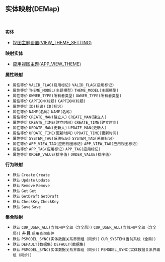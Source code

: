 ## 实体映射(DEMap) <!-- {docsify-ignore-all} -->



<br>

<p class="panel-title"><b>实体</b></p>

* [视图主题设置(VIEW_THEME_SETTING)](module/Base/VIEW_THEME_SETTING)

<p class="panel-title"><b>映射实体</b></p>

* [应用视图主题(APP_VIEW_THEME)](module/ebsx/APP_VIEW_THEME)


<p class="panel-title"><b>属性映射</b></p>

* `属性等价`
`VALID_FLAG(启用标记)` <i class="fa fa-angle-double-right"/></i> `VALID_FLAG(启用标记)`
* `属性等价`
`THEME_MODEL(主题模型)` <i class="fa fa-angle-double-right"/></i> `THEME_MODEL(主题模型)`
* `属性等价`
`OWNER_TYPE(所有者类型)` <i class="fa fa-angle-double-right"/></i> `OWNER_TYPE(所有者类型)`
* `属性等价`
`CAPTION(标题)` <i class="fa fa-angle-double-right"/></i> `CAPTION(标题)`
* `属性等价`
`ID(标识)` <i class="fa fa-angle-double-right"/></i> `ID(标识)`
* `属性等价`
`NAME(名称)` <i class="fa fa-angle-double-right"/></i> `NAME(名称)`
* `属性等价`
`CREATE_MAN(建立人)` <i class="fa fa-angle-double-right"/></i> `CREATE_MAN(建立人)`
* `属性等价`
`CREATE_TIME(建立时间)` <i class="fa fa-angle-double-right"/></i> `CREATE_TIME(建立时间)`
* `属性等价`
`UPDATE_MAN(更新人)` <i class="fa fa-angle-double-right"/></i> `UPDATE_MAN(更新人)`
* `属性等价`
`UPDATE_TIME(更新时间)` <i class="fa fa-angle-double-right"/></i> `UPDATE_TIME(更新时间)`
* `属性等价`
`SYSTEM_TAG(系统标记)` <i class="fa fa-angle-double-right"/></i> `SYSTEM_TAG(系统标记)`
* `属性等价`
`APP_VIEW_TAG(应用视图标记)` <i class="fa fa-angle-double-right"/></i> `APP_VIEW_TAG(应用视图标记)`
* `属性等价`
`APP_TAG(应用标记)` <i class="fa fa-angle-double-right"/></i> `APP_TAG(应用标记)`
* `属性等价`
`ORDER_VALUE(排序值)` <i class="fa fa-angle-double-right"/></i> `ORDER_VALUE(排序值)`

<p class="panel-title"><b>行为映射</b></p>

* `默认`
`Create` <i class="fa fa-angle-double-right"/></i> `Create`
* `默认`
`Update` <i class="fa fa-angle-double-right"/></i> `Update`
* `默认`
`Remove` <i class="fa fa-angle-double-right"/></i> `Remove`
* `默认`
`Get` <i class="fa fa-angle-double-right"/></i> `Get`
* `默认`
`GetDraft` <i class="fa fa-angle-double-right"/></i> `GetDraft`
* `默认`
`CheckKey` <i class="fa fa-angle-double-right"/></i> `CheckKey`
* `默认`
`Save` <i class="fa fa-angle-double-right"/></i> `Save`

<p class="panel-title"><b>集合映射</b></p>

* `默认`
`CUR_USER_ALL(当前用户全部（含全局）)` <i class="fa fa-angle-double-right"/></i> `CUR_USER_ALL(当前用户全部（含全局）)` 并且 `启用查询条件`
* `默认`
`PSMODEL_SYNC(实体数据关系界面组（同步）)` <i class="fa fa-angle-double-right"/></i> `CUR_SYSTEM(当前系统（全局）)` 
* `默认`
`DEFAULT(数据集)` <i class="fa fa-angle-double-right"/></i> `DEFAULT(数据集)` 
* `默认`
`PSMODEL_SYNC(实体数据关系界面组（同步）)` <i class="fa fa-angle-double-right"/></i> `PSMODEL_SYNC(实体数据关系界面组（同步）)` 
